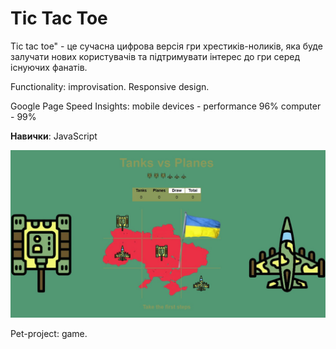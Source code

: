 # **Tic Tac Toe**

Tic tac toe" - це сучасна цифрова версія гри хрестиків-ноликів, яка буде залучати нових користувачів та підтримувати інтерес до гри серед існуючих фанатів.

Functionality: improvisation.
Responsive design.

Google Page Speed Insights:
mobile devices - performance 96%
computer - 99%

**Навички**: JavaScript

![картинка](images/tic.jpg)

Pet-project: game.
